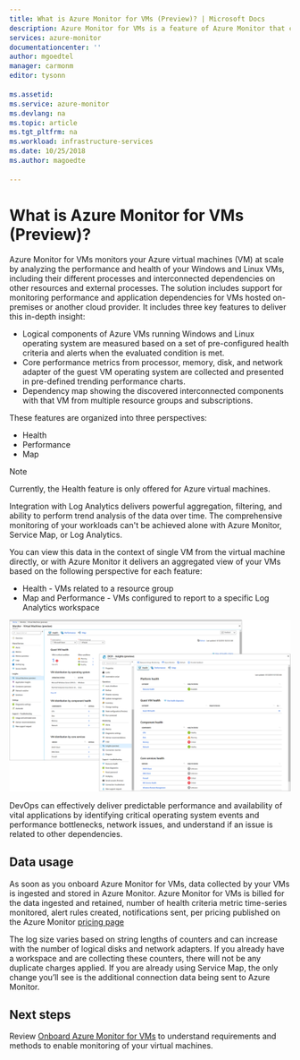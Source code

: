 ```yaml
---
title: What is Azure Monitor for VMs (Preview)? | Microsoft Docs
description: Azure Monitor for VMs is a feature of Azure Monitor that combines health and performance monitoring of the Azure VM operating system, as well as automatically discovering application components and dependencies with other resources and maps the communication between them. This article provides an overview.
services: azure-monitor
documentationcenter: ''
author: mgoedtel
manager: carmonm
editor: tysonn

ms.assetid: 
ms.service: azure-monitor
ms.devlang: na
ms.topic: article
ms.tgt_pltfrm: na
ms.workload: infrastructure-services
ms.date: 10/25/2018
ms.author: magoedte

---
```


# What is Azure Monitor for VMs (Preview)?

Azure Monitor for VMs monitors your Azure virtual machines (VM) at scale by analyzing the performance and health of your Windows and Linux VMs, including their different processes and interconnected dependencies on other resources and external processes. The solution includes support for monitoring performance and application dependencies for VMs hosted on-premises or another cloud provider.  It includes three key features to deliver this in-depth insight:

* Logical components of Azure VMs running Windows and Linux operating system are measured based on a set of pre-configured health criteria and alerts when the evaluated condition is met.  ​
* Core performance metrics from processor, memory, disk, and network adapter of the guest VM operating system are collected and presented in pre-defined trending performance charts.
* Dependency map showing the discovered interconnected components with that VM from multiple resource groups and subscriptions.  

These features are organized into three perspectives:

* Health
* Performance
* Map

>[!NOTE]
>Currently, the Health feature is only offered for Azure virtual machines.
>

Integration with Log Analytics delivers powerful aggregation, filtering, and ability to perform trend analysis of the data over time. The comprehensive monitoring of your workloads can't be achieved alone with Azure Monitor, Service Map, or Log Analytics.  

You can view this data in the context of single VM from the virtual machine directly, or with Azure Monitor it delivers an aggregated view of your VMs based on the following perspective for each feature:

* Health - VMs related to a resource group
* Map and Performance - VMs configured to report to a specific Log Analytics workspace

![Virtual machine insights perspective from portal](./media/monitoring-vminsights-overview/vminsights-azmon-directvm-01.png)

DevOps can effectively deliver predictable performance and availability of vital applications by identifying critical operating system events and performance bottlenecks, network issues, and understand if an issue is related to other dependencies.  

## Data usage 

As soon as you onboard Azure Monitor for VMs, data collected by your VMs is ingested and stored in Azure Monitor.  Azure Monitor for VMs is billed for the data ingested and retained, number of health criteria metric time-series monitored, alert rules created, notifications sent, per pricing published on the Azure Monitor [pricing page](https://azure.microsoft.com/pricing/details/monitor/)

The log size varies based on string lengths of counters and can increase with the number of logical disks and network adapters.  If you already have a workspace and are collecting these counters, there will not be any duplicate charges applied.  If you are already using Service Map, the only change you’ll see is the additional connection data being sent to Azure Monitor.​

## Next steps
Review [Onboard Azure Monitor for VMs](monitoring-vminsights-onboard.md) to understand requirements and methods to enable monitoring of your virtual machines.
